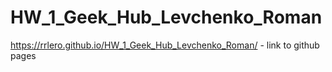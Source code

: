 # HW_1_Geek_Hub_Levchenko_Roman

https://rrlero.github.io/HW_1_Geek_Hub_Levchenko_Roman/ - link to github pages
